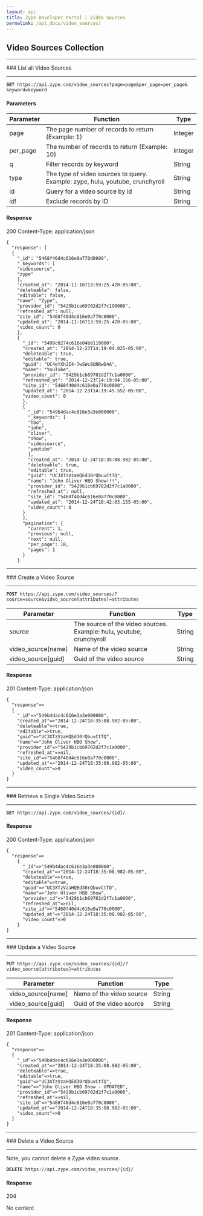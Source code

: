 ```yaml
---
layout: api
title: Zype Developer Portal | Video Sources
permalink: /api_docs/video_sources/
---
```


## Video Sources Collection
<hr>
### List all Video Sources
<hr>
<pre><code><b>GET</b> https://api.zype.com/video_sources?page=page&per_page=per_page&
keyword=keyword
</code></pre>

#### Parameters

Parameter | Function | Type
--------- | -------- | ----
page      | The page number of records to return (Example: 1) | Integer
per_page  | The number of records to return (Example: 10) | Integer
q         | Filter records by keyword | String
type      | The type of video sources to query. Example: zype, hulu, youtube, crunchyroll | String
id        | Query for a video source by id | String
id!       | Exclude records by ID | String

#### Response
200
Content-Type: application/json


<pre><code>{
  "response": [
  {
    "_id": "5468f40d4c616e0a770d0000",
    "_keywords": [
    "videosource",
    "zype"
    ],
    "created_at": "2014-11-16T13:59:25.420-05:00",
    "deleteable": false,
    "editable": false,
    "name": "Zype",
    "provider_id": "5429b1ca69702d2f7c190000",
    "refreshed_at": null,
    "site_id": "5468f40d4c616e0a770c0000",
    "updated_at": "2014-11-16T13:59:25.420-05:00",
    "video_count": 0
    },
    {
      "_id": "5499c0274c616e04b8110000",
      "created_at": "2014-12-23T14:19:04.025-05:00",
      "deleteable": true,
      "editable": true,
      "guid": "UC4eYXhJI4-7wSWc8UNRwD4A",
      "name": "YouTube",
      "provider_id": "5429b1cb69702d2f7c1a0000",
      "refreshed_at": "2014-12-23T14:19:04.156-05:00",
      "site_id": "5468f40d4c616e0a770c0000",
      "updated_at": "2014-12-23T14:19:45.552-05:00",
      "video_count": 0
      },
      {
        "_id": "549b4dac4c616e3a3e000000",
        "_keywords": [
        "hbo",
        "john",
        "oliver",
        "show",
        "videosource",
        "youtube"
        ],
        "created_at": "2014-12-24T18:35:08.982-05:00",
        "deleteable": true,
        "editable": true,
        "guid": "UC3XTzVzaHQEd30rQbuvCtTQ",
        "name": "John Oliver HBO Show!!!",
        "provider_id": "5429b1cb69702d2f7c1a0000",
        "refreshed_at": null,
        "site_id": "5468f40d4c616e0a770c0000",
        "updated_at": "2014-12-24T18:42:03.155-05:00",
        "video_count": 0
      }
      ],
      "pagination": {
        "current": 1,
        "previous": null,
        "next": null,
        "per_page": 10,
        "pages": 1
      }
    }
</code></pre>

<hr>
### Create a Video Source
<hr>
<pre><code><b>POST</b> https://api.zype.com/video_sources/?source=source&video_source[attributes]=attributes
</code></pre>

Parameter | Function | Type
--------- | -------- | ----
source    | The source of the video sources. Example: hulu, youtube, crunchyroll | String
video_source[name] | Name of the video source | String
video_source[guid] | Guid of the video source | String


#### Response
201
Content-Type: application/json

<pre><code>{
  "response"=>
  {
    "_id"=>"549b4dac4c616e3a3e000000",
    "created_at"=>"2014-12-24T18:35:08.982-05:00",
    "deleteable"=>true,
    "editable"=>true,
    "guid"=>"UC3XTzVzaHQEd30rQbuvCtTQ",
    "name"=>"John Oliver HBO Show",
    "provider_id"=>"5429b1cb69702d2f7c1a0000",
    "refreshed_at"=>nil,
    "site_id"=>"5468f40d4c616e0a770c0000",
    "updated_at"=>"2014-12-24T18:35:08.982-05:00",
    "video_count"=>0
  }
}
</code></pre>

<hr>
### Retrieve a Single Video Source
<hr>
<pre><code><b>GET</b> https://api.zype.com/video_sources/{id}/
</code></pre>

#### Response
200
Content-Type: application/json

<pre><code>{
  "response"=>
    {
      "_id"=>"549b4dac4c616e3a3e000000",
      "created_at"=>"2014-12-24T18:35:08.982-05:00",
      "deleteable"=>true,
      "editable"=>true,
      "guid"=>"UC3XTzVzaHQEd30rQbuvCtTQ",
      "name"=>"John Oliver HBO Show",
      "provider_id"=>"5429b1cb69702d2f7c1a0000",
      "refreshed_at"=>nil,
      "site_id"=>"5468f40d4c616e0a770c0000",
      "updated_at"=>"2014-12-24T18:35:08.982-05:00",
      "video_count"=>0
    }
}
</code></pre>

<hr>
### Update a Video Source
<hr>
<pre><code><b>PUT</b> https://api.zype.com/video_sources/{id}/?video_source[attributes]=attributes
</code></pre>

Parameter | Function | Type
--------- | -------- | ----
video_source[name] | Name of the video source | String
video_source[guid] | Guid of the video source | String


#### Response
201
Content-Type: application/json

<pre><code>{
  "response"=>
  {
    "_id"=>"549b4dac4c616e3a3e000000",
    "created_at"=>"2014-12-24T18:35:08.982-05:00",
    "deleteable"=>true,
    "editable"=>true,
    "guid"=>"UC3XTzVzaHQEd30rQbuvCtTQ",
    "name"=>"John Oliver HBO Show - UPDATED",
    "provider_id"=>"5429b1cb69702d2f7c1a0000",
    "refreshed_at"=>nil,
    "site_id"=>"5468f40d4c616e0a770c0000",
    "updated_at"=>"2014-12-24T18:35:08.982-05:00",
    "video_count"=>0
  }
}
</code></pre>

<hr>
### Delete a Video Source
<hr>
Note, you cannot delete a Zype video source.

<pre><code><b>DELETE</b> https://api.zype.com/video_sources/{id}/
</code></pre>

#### Response
204

No content
